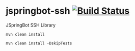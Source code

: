 jspringbot-ssh [![Build Status](https://travis-ci.org/jspringbot/jspringbot-ssh.svg?branch=master)](https://travis-ci.org/jspringbot/jspringbot-ssh)
====
JSpringBot SSH Library

`mvn clean install`

`mvn clean install -DskipTests`

